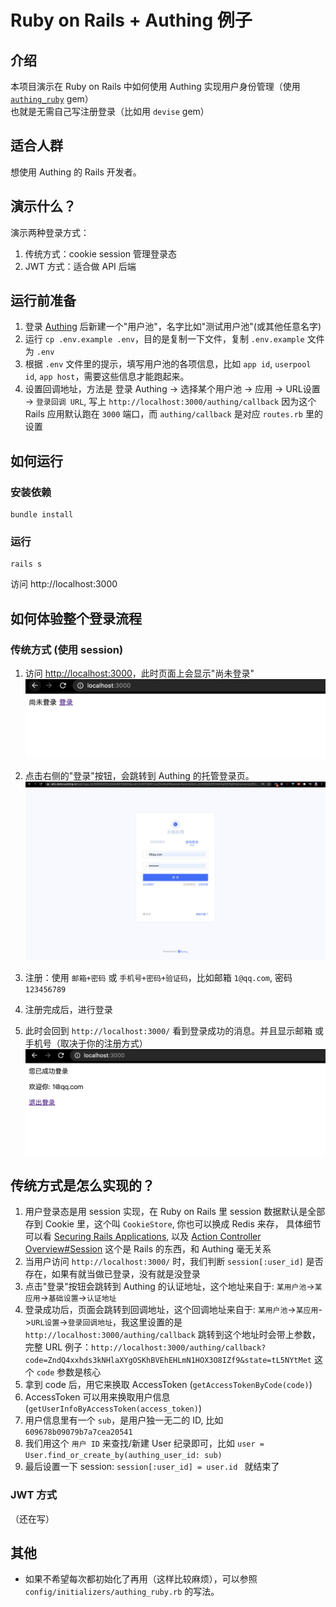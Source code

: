 # Ruby on Rails + Authing 例子

## 介绍
本项目演示在 Ruby on Rails 中如何使用 Authing 实现用户身份管理（使用 [`authing_ruby`](https://rubygems.org/gems/authing_ruby) gem）   
也就是无需自己写注册登录（比如用 `devise` gem）

## 适合人群
想使用 Authing 的 Rails 开发者。  

## 演示什么？
演示两种登录方式：  
1. 传统方式：cookie session 管理登录态
2. JWT 方式：适合做 API 后端

## 运行前准备
1. 登录 [Authing](https://console.authing.cn/console/userpool) 后新建一个"用户池"，名字比如"测试用户池"(或其他任意名字)
2. 运行 `cp .env.example .env`，目的是复制一下文件，复制 `.env.example` 文件为 `.env`
3. 根据 `.env` 文件里的提示，填写用户池的各项信息，比如 `app id`, `userpool id`, `app host`，需要这些信息才能跑起来。
4. 设置回调地址，方法是 登录 Authing -> 选择某个用户池 -> 应用 -> URL设置 -> `登录回调 URL`, 写上 `http://localhost:3000/authing/callback` 因为这个 Rails 应用默认跑在 `3000` 端口，而 `authing/callback` 是对应 `routes.rb` 里的设置

## 如何运行
### 安装依赖
```
bundle install
```

### 运行
```
rails s
```
访问 http://localhost:3000


## 如何体验整个登录流程

### 传统方式 (使用 session)
1. 访问 [http://localhost:3000](http://localhost:3000)，此时页面上会显示"尚未登录"
![图 1](doc/img/149a5883ee57b539c447de4204e412fe1cd647f4d05499a8268e6cefb6f92c40.png)  

2. 点击右侧的"登录"按钮，会跳转到 Authing 的托管登录页。
![图 2](doc/img/95cd63ffa6a23d2d2eea8d68fb35b20e804efcc33db787f5e8d374f45a41a124.png)  


2. 注册：使用 `邮箱+密码` 或 `手机号+密码+验证码`，比如邮箱 `1@qq.com`, 密码 `123456789`
3. 注册完成后，进行登录
4. 此时会回到 `http://localhost:3000/` 看到登录成功的消息。并且显示邮箱 或 手机号（取决于你的注册方式）
![图 3](doc/img/b82906efc0f84e2aa0cd2ce7e2a5f95d748977b70fa31010b5247ca19282a735.png)  

## 传统方式是怎么实现的？
1. 用户登录态是用 session 实现，在 Ruby on Rails 里 session 数据默认是全部存到 Cookie 里，这个叫 `CookieStore`, 你也可以换成 Redis 来存， 具体细节可以看 [Securing Rails Applications](https://guides.rubyonrails.org/security.html#session-storage), 以及 [Action Controller Overview#Session](https://guides.rubyonrails.org/action_controller_overview.html#session) 这个是 Rails 的东西，和  Authing 毫无关系
2. 当用户访问 `http://localhost:3000/` 时，我们判断 `session[:user_id]` 是否存在，如果有就当做已登录，没有就是没登录
3. 点击"登录"按钮会跳转到 Authing 的认证地址，这个地址来自于: `某用户池`->`某应用`->`基础设置`->`认证地址`
4. 登录成功后，页面会跳转到回调地址，这个回调地址来自于: `某用户池`->`某应用`->`URL设置`->`登录回调地址`，我这里设置的是 `http://localhost:3000/authing/callback` 跳转到这个地址时会带上参数，完整 URL 例子：`http://localhost:3000/authing/callback?code=ZndQ4xxhds3kNHlaXYgOSKhBVEhEHLmN1HOX3O8IZf9&state=tL5NYtMet` 这个 `code` 参数是核心
5. 拿到 code 后，用它来换取 AccessToken (`getAccessTokenByCode(code)`)
6. AccessToken 可以用来换取用户信息 (`getUserInfoByAccessToken(access_token)`)
7. 用户信息里有一个 `sub`，是用户独一无二的 ID, 比如 `609678b09079b7a7cea20541`
8. 我们用这个 `用户 ID` 来查找/新建 User 纪录即可，比如 `user = User.find_or_create_by(authing_user_id: sub)`
9. 最后设置一下 session: `session[:user_id] = user.id ` 就结束了


### JWT 方式
（还在写）


## 其他
* 如果不希望每次都初始化了再用（这样比较麻烦），可以参照 `config/initializers/authing_ruby.rb` 的写法。  



<!--

## 常见问题
1. 对于一个前后端分离的项目，比如 React+Rails 或 Vue+Rails，加入 Authing 后有何不同？
	* 没有什么不同，同样用 JWT 做身份认证。

2. 对于一个传统的 Rails 项目（用 `app/views/` 而不是前后端分离，用 API  沟通）又怎么用 Authing？
	* 自己通过 cookie+session 实现登录态

3. 忘记密码怎么做？
	* 先登出，然后在 Authing 的托管登录页面做
	* 如果不用 Authing 提供的托管页面做，希望用自定义的界面
	* [通过短信验证码重置密码](https://docs.authing.cn/v2/reference/sdk-for-node/authentication/AuthenticationClient.html#%E9%80%9A%E8%BF%87%E7%9F%AD%E4%BF%A1%E9%AA%8C%E8%AF%81%E7%A0%81%E9%87%8D%E7%BD%AE%E5%AF%86%E7%A0%81)
	* [通过邮件验证码重置密码](https://docs.authing.cn/v2/reference/sdk-for-node/authentication/AuthenticationClient.html#%E9%80%9A%E8%BF%87%E9%82%AE%E4%BB%B6%E9%AA%8C%E8%AF%81%E7%A0%81%E9%87%8D%E7%BD%AE%E5%AF%86%E7%A0%81)

4. 更新密码怎么做？
	* [更新密码](https://docs.authing.cn/v2/reference/sdk-for-node/authentication/AuthenticationClient.html#%E6%9B%B4%E6%96%B0%E7%94%A8%E6%88%B7%E5%AF%86%E7%A0%81)


4. 注册/登录页面怎么做？

5. 手机号+验证码登录怎么做？

6. 邮箱+验证码怎么做？

7. 用户资料怎么处理？就是头像，昵称，性别，出生日期
-->
